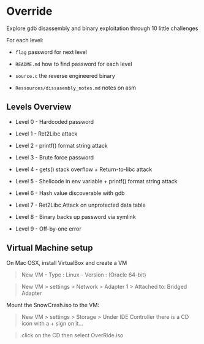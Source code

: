 # Override

Explore gdb disassembly and binary exploitation through 10 little challenges

For each level:

* ```flag``` password for next level

* ```README.md``` how to find password for each level

* ```source.c``` the reverse engineered binary

* ```Ressources/dissasembly_notes.md``` notes on asm 

## Levels Overview

* Level 0 - Hardcoded password

* Level 1 - Ret2Libc attack

* Level 2 - printf() format string attack

* Level 3 - Brute force password

* Level 4 - gets() stack overflow + Return-to-libc attack

* Level 5 - Shellcode in env variable + printf() format string attack

* Level 6 - Hash value discoverable with gdb

* Level 7 - Ret2Libc Attack on unprotected data table

* Level 8 - Binary backs up password via symlink

* Level 9 - Off-by-one error

## Virtual Machine setup

On Mac OSX, install VirtualBox and create a VM

> New VM - Type : Linux - Version : (Oracle 64-bit)

> New VM > settings > Network > Adapter 1 > Attached to: Bridged Adapter

Mount the SnowCrash.iso to the VM:

> New VM > settings > Storage > Under IDE Controller there is a CD icon with a + sign on it...

> click on the CD then select OverRide.iso
